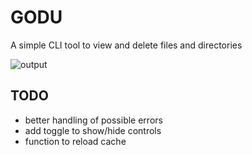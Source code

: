 # GODU

A simple CLI tool to view and delete files and directories

![output](https://github.com/frogfreg/godu/assets/34764631/2ae06557-ec81-46b7-b92c-dd5a17ed5e49)

## TODO

- better handling of possible errors
- add toggle to show/hide controls
- function to reload cache

